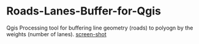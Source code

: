 # Roads-Lanes-Buffer-for-Qgis
Qgis Processing tool for buffering line geometry (roads) to polyogn by the weights (number of lanes).
[screen-shot]()

